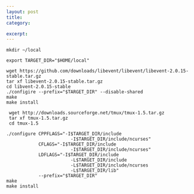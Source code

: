 ```yaml
---
layout: post
title: 
category:

excerpt: 
---
```


    mkdir ~/local

    export TARGET_DIR="$HOME/local"

    wget https://github.com/downloads/libevent/libevent/libevent-2.0.15-stable.tar.gz
    tar xf libevent-2.0.15-stable.tar.gz
    cd libvent-2.0.15-stable
    ./configire --prefix="$TARGET_DIR" --disable-shared
    make
    make install

     wget http://downloads.sourceforge.net/tmux/tmux-1.5.tar.gz
     tar xf tmux-1.5.tar.gz
     cd tmux-1.5

    ./configure CPPFLAGS="-I$TARGET_DIR/include 
                            -I$TARGET_DIR/include/ncurses" 
                CFLAGS="-I$TARGET_DIR/include 
                            -I$TARGET_DIR/include/ncurses" 
                LDFLAGS="-I$TARGET_DIR/include 
                            -L$TARGET_DIR/include 
                            -L$TARGET_DIR/include/ncurses 
                            -L$TARGET_DIR/lib" 
                --prefix="$TARGET_DIR"
    make
    make install

